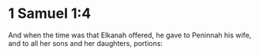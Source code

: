 # 1 Samuel 1:4

And when the time was that Elkanah offered, he gave to Peninnah his wife, and to all her sons and her daughters, portions: